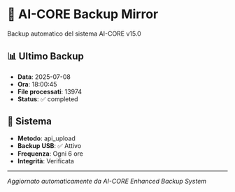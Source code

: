 # 🧬 AI-CORE Backup Mirror

Backup automatico del sistema AI-CORE v15.0

## 📊 Ultimo Backup
- **Data**: 2025-07-08
- **Ora**: 18:00:45
- **File processati**: 13974
- **Status**: ✅ completed

## 🎯 Sistema
- **Metodo**: api_upload
- **Backup USB**: ✅ Attivo
- **Frequenza**: Ogni 6 ore
- **Integrità**: Verificata

---
*Aggiornato automaticamente da AI-CORE Enhanced Backup System*
